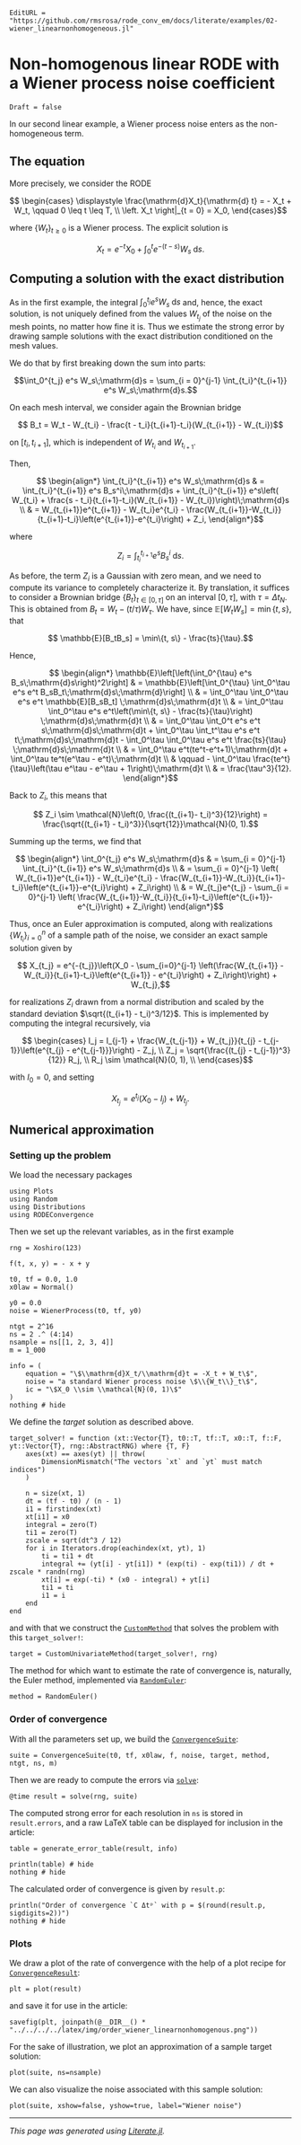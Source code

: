 ```@meta
EditURL = "https://github.com/rmsrosa/rode_conv_em/docs/literate/examples/02-wiener_linearnonhomogeneous.jl"
```

# Non-homogenous linear RODE with a Wiener process noise coefficient

```@meta
Draft = false
```

In our second linear example, a Wiener process noise enters as the non-homogeneous term.

## The equation

More precisely, we consider the RODE
```math
  \begin{cases}
    \displaystyle \frac{\mathrm{d}X_t}{\mathrm{d} t} = - X_t + W_t, \qquad 0 \leq t \leq T, \\
  \left. X_t \right|_{t = 0} = X_0,
  \end{cases}
```
where $\{W_t\}_{t\geq 0}$ is a Wiener process.
The explicit solution is
```math
  X_t = e^{-t}X_0 + \int_0^t e^{-(t-s)}W_s\;\mathrm{d}s.
```

## Computing a solution with the exact distribution

As in the first example, the integral $\int_0^{t_j} e^s W_s\;\mathrm{d}s$ and, hence, the exact solution, is not uniquely defined from the values $W_{t_j}$ of the noise on the mesh points, no matter how fine it is. Thus we estimate the strong error by drawing sample solutions with the exact distribution conditioned on the mesh values.

We do that by first breaking down the sum into parts:
```math
\int_0^{t_j} e^s W_s\;\mathrm{d}s = \sum_{i = 0}^{j-1} \int_{t_i}^{t_{i+1}} e^s W_s\;\mathrm{d}s.
```

On each mesh interval, we consider again the Brownian bridge
```math
  B_t = W_t - W_{t_i} - \frac{t - t_i}{t_{i+1}-t_i}(W_{t_{i+1}} - W_{t_i})
```
on $[t_i, t_{i+1}]$, which is independent of $W_{t_i}$ and $W_{t_{i+1}}$.

Then,
```math
  \begin{align*}
      \int_{t_i}^{t_{i+1}} e^s W_s\;\mathrm{d}s & = \int_{t_i}^{t_{i+1}} e^s B_s^i\;\mathrm{d}s + \int_{t_i}^{t_{i+1}} e^s\left( W_{t_i} + \frac{s - t_i}{t_{i+1}-t_i}(W_{t_{i+1}} - W_{t_i})\right)\;\mathrm{d}s \\
      & = W_{t_{i+1}}e^{t_{i+1}} - W_{t_i}e^{t_i} - \frac{W_{t_{i+1}}-W_{t_i}}{t_{i+1}-t_i}\left(e^{t_{i+1}}-e^{t_i}\right) + Z_i,
  \end{align*}
```
where
```math
    Z_i = \int_{t_i}^{t_{i+1}} e^s B_s^i\;\mathrm{d}s.
```

As before, the term $Z_i$ is a Gaussian with zero mean, and we need to compute its variance to completely characterize it. By translation, it suffices to consider a Brownian bridge $\{B_t\}_{t\in [0, \tau]}$ on an interval $[0, \tau]$, with $\tau = \Delta t_N$. This is obtained from $B_t = W_t - (t/\tau)W_\tau$. We have, since $\mathbb{E}[W_tW_s] = \min\{t, s\}$, that
```math
   \mathbb{E}[B_tB_s] = \min\{t, s\} - \frac{ts}{\tau}.
```
Hence,
```math
      \begin{align*}
      \mathbb{E}\left[\left(\int_0^{\tau} e^s B_s\;\mathrm{d}s\right)^2\right] & = \mathbb{E}\left[\int_0^{\tau} \int_0^\tau e^s e^t B_sB_t\;\mathrm{d}s\;\mathrm{d}\right] \\
      & = \int_0^\tau \int_0^\tau e^s e^t \mathbb{E}[B_sB_t] \;\mathrm{d}s\;\mathrm{d}t \\
      & = \int_0^\tau \int_0^\tau e^s e^t\left(\min\{t, s\} - \frac{ts}{\tau}\right) \;\mathrm{d}s\;\mathrm{d}t \\
      & = \int_0^\tau \int_0^t e^s e^t s\;\mathrm{d}s\;\mathrm{d}t + \int_0^\tau \int_t^\tau e^s e^t t\;\mathrm{d}s\;\mathrm{d}t - \int_0^\tau \int_0^\tau e^s e^t \frac{ts}{\tau} \;\mathrm{d}s\;\mathrm{d}t \\
      & = \int_0^\tau e^t(te^t-e^t+1)\;\mathrm{d}t + \int_0^\tau te^t(e^\tau - e^t)\;\mathrm{d}t \\
      & \qquad - \int_0^\tau \frac{te^t}{\tau}\left(\tau e^\tau - e^\tau + 1\right)\;\mathrm{d}t \\
      & = \frac{\tau^3}{12}.
  \end{align*}
```

Back to $Z_i$, this means that
```math
     Z_i \sim \mathcal{N}\left(0, \frac{(t_{i+1}- t_i)^3}{12}\right) = \frac{\sqrt{(t_{i+1} - t_i)^3}}{\sqrt{12}}\mathcal{N}(0, 1).
```

Summing up the terms, we find that
```math
  \begin{align*}
      \int_0^{t_j} e^s W_s\;\mathrm{d}s & = \sum_{i = 0}^{j-1} \int_{t_i}^{t_{i+1}} e^s W_s\;\mathrm{d}s \\
      & = \sum_{i = 0}^{j-1} \left( W_{t_{i+1}}e^{t_{i+1}} - W_{t_i}e^{t_i} - \frac{W_{t_{i+1}}-W_{t_i}}{t_{i+1}-t_i}\left(e^{t_{i+1}}-e^{t_i}\right) + Z_i\right) \\
      & = W_{t_j}e^{t_j} - \sum_{i = 0}^{j-1} \left( \frac{W_{t_{i+1}}-W_{t_i}}{t_{i+1}-t_i}\left(e^{t_{i+1}}-e^{t_i}\right) + Z_i\right)
  \end{align*}
```

Thus, once an Euler approximation is computed, along with realizations $\{W_{t_i}\}_{i=0}^n$ of a sample path of the noise, we consider an exact sample solution given by
```math
  X_{t_j} = e^{-{t_j}}\left(X_0 - \sum_{i=0}^{j-1} \left(\frac{W_{t_{i+1}} - W_{t_i}}{t_{i+1}-t_i}\left(e^{t_{i+1}} - e^{t_i}\right) + Z_i\right)\right) + W_{t_j},
```
for realizations $Z_i$ drawn from a normal distribution and scaled by the standard deviation $\sqrt{(t_{i+1} - t_i)^3/12}$. This is implemented by computing the integral recursively, via
```math
    \begin{cases}
        I_j = I_{j-1} + \frac{W_{t_{j-1}} + W_{t_j}}{t_{j} - t_{j-1}}\left(e^{t_{j} - e^{t_{j-1}}}\right) - Z_j, \\
        Z_j = \sqrt{\frac{(t_{j} - t_{j-1})^3}{12}} R_j, \\
        R_j \sim \mathcal{N}(0, 1), \\
    \end{cases}
```
with $I_0 = 0$, and setting
```math
  X_{t_j} = e^{t_j}\left(X_0 - I_j\right) + W_{t_j}.
```

## Numerical approximation

### Setting up the problem

We load the necessary packages

````@example 02-wiener_linearnonhomogeneous
using Plots
using Random
using Distributions
using RODEConvergence
````

Then we set up the relevant variables, as in the first example

````@example 02-wiener_linearnonhomogeneous
rng = Xoshiro(123)

f(t, x, y) = - x + y

t0, tf = 0.0, 1.0
x0law = Normal()

y0 = 0.0
noise = WienerProcess(t0, tf, y0)

ntgt = 2^16
ns = 2 .^ (4:14)
nsample = ns[[1, 2, 3, 4]]
m = 1_000

info = (
    equation = "\$\\mathrm{d}X_t/\\mathrm{d}t = -X_t + W_t\$",
    noise = "a standard Wiener process noise \$\\{W_t\\}_t\$",
    ic = "\$X_0 \\sim \\mathcal{N}(0, 1)\$"
)
nothing # hide
````

We define the *target* solution as described above.

````@example 02-wiener_linearnonhomogeneous
target_solver! = function (xt::Vector{T}, t0::T, tf::T, x0::T, f::F, yt::Vector{T}, rng::AbstractRNG) where {T, F}
    axes(xt) == axes(yt) || throw(
        DimensionMismatch("The vectors `xt` and `yt` must match indices")
    )

    n = size(xt, 1)
    dt = (tf - t0) / (n - 1)
    i1 = firstindex(xt)
    xt[i1] = x0
    integral = zero(T)
    ti1 = zero(T)
    zscale = sqrt(dt^3 / 12)
    for i in Iterators.drop(eachindex(xt, yt), 1)
        ti = ti1 + dt
        integral += (yt[i] - yt[i1]) * (exp(ti) - exp(ti1)) / dt +  zscale * randn(rng)
        xt[i] = exp(-ti) * (x0 - integral) + yt[i]
        ti1 = ti
        i1 = i
    end
end
````

and with that we construct the [`CustomMethod`](@ref) that solves the problem with this `target_solver!`:

````@example 02-wiener_linearnonhomogeneous
target = CustomUnivariateMethod(target_solver!, rng)
````

The method for which want to estimate the rate of convergence is, naturally, the Euler method, implemented via [`RandomEuler`](@ref):

````@example 02-wiener_linearnonhomogeneous
method = RandomEuler()
````

### Order of convergence

With all the parameters set up, we build the [`ConvergenceSuite`](@ref):

````@example 02-wiener_linearnonhomogeneous
suite = ConvergenceSuite(t0, tf, x0law, f, noise, target, method, ntgt, ns, m)
````

Then we are ready to compute the errors via [`solve`](@ref):

````@example 02-wiener_linearnonhomogeneous
@time result = solve(rng, suite)
````

The computed strong error for each resolution in `ns` is stored in `result.errors`, and a raw LaTeX table can be displayed for inclusion in the article:

````@example 02-wiener_linearnonhomogeneous
table = generate_error_table(result, info)

println(table) # hide
nothing # hide
````

The calculated order of convergence is given by `result.p`:

````@example 02-wiener_linearnonhomogeneous
println("Order of convergence `C Δtᵖ` with p = $(round(result.p, sigdigits=2))")
nothing # hide
````

### Plots

We draw a plot of the rate of convergence with the help of a plot recipe for [`ConvergenceResult`](@ref):

````@example 02-wiener_linearnonhomogeneous
plt = plot(result)
````

and save it for use in the article:

````@example 02-wiener_linearnonhomogeneous
savefig(plt, joinpath(@__DIR__() * "../../../../latex/img/order_wiener_linearnonhomogenous.png"))
````

For the sake of illustration, we plot an approximation of a sample target solution:

````@example 02-wiener_linearnonhomogeneous
plot(suite, ns=nsample)
````

We can also visualize the noise associated with this sample solution:

````@example 02-wiener_linearnonhomogeneous
plot(suite, xshow=false, yshow=true, label="Wiener noise")
````

---

*This page was generated using [Literate.jl](https://github.com/fredrikekre/Literate.jl).*

